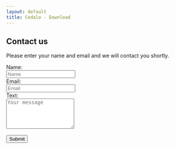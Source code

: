 ```yaml
---
layout: default
title: Cedalo - Download
---
```


<section id="contact" class="downloadpage" role="banner">
    <div class="container">
        <div class="row flex-start" class="align-items: flex-start;">
            <div class="downloadpage-box">
                <div class="col-md-8 col-sm-8 col-md-offset-2 col-sm-offset-2">
                    <h2 class="section-header">Contact us</h2>
                    <p>Please enter your name and email and we will contact you shortly.</p>
                        <form accept-charset="UTF-8" method="POST" action="https://api.cedalo.cloud/rest/request/website/cloudcontacts" class="form-horizontal control-label contactcedalo">
                            <div class="form-group">
                                <label for="inputName" class="col-sm-2">Name:</label>
                                <div class="col-sm-8">
                                <input name="Name" type="text" class="form-control" id="inputName" placeholder="Name" required>
                                </div>
                            </div>
                            <div class="form-group">
                                <label for="inputEmail" class="col-sm-2">Email:</label>
                                <div class="col-sm-8">
                                <input name="Email" type="email" class="form-control" id="inputEmail" placeholder="Email" required>
                                </div>
                            </div>
                            <div class="form-group">
                                <label for="inputMessage" class="col-sm-2">Text:</label>
                                <div class="col-sm-8">
                                <textarea name="Message" class="form-control" rows="5" id="inputMessage" placeholder="Your message" required></textarea>
                                </div>
                            </div>
                            <div class="g-recaptcha" data-sitekey="6Lfof70ZAAAAAI1xwfd7fwVNL8OO54Z1JMa46MPx"></div>
                            <br/>
                            <div class="form-group">
                                <div class="col-sm-2 col-sm-offset-2">
                                <button name="Submit" value="Contact" type="submit" class="btn btn-large">Submit</button>
                                </div>
                            </div>
                        </form>
                </div>
            </div>
        </div>
    </div>
</section><!-- banner -->





